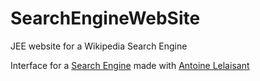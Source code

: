 SearchEngineWebSite
===================

JEE website for a Wikipedia Search Engine

Interface for a [Search Engine](https://github.com/AntoineLelaisant/SearchEngine) made with [Antoine Lelaisant](https://github.com/AntoineLelaisant)
